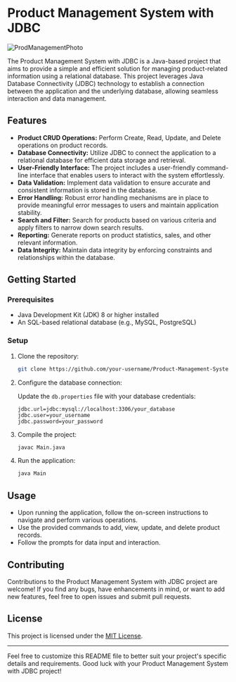# Product Management System with JDBC

![ProdManagementPhoto](https://github.com/Pawankumar-shedage/Product-Management-System-JDBC/assets/69629877/eef8872b-2ac8-4f3d-90a8-a0398cc2105b)

The Product Management System with JDBC is a Java-based project that aims to provide a simple and efficient solution for managing product-related information using a relational database. This project leverages Java Database Connectivity (JDBC) technology to establish a connection between the application and the underlying database, allowing seamless interaction and data management.

## Features

- **Product CRUD Operations:** Perform Create, Read, Update, and Delete operations on product records.
- **Database Connectivity:** Utilize JDBC to connect the application to a relational database for efficient data storage and retrieval.
- **User-Friendly Interface:** The project includes a user-friendly command-line interface that enables users to interact with the system effortlessly.
- **Data Validation:** Implement data validation to ensure accurate and consistent information is stored in the database.
- **Error Handling:** Robust error handling mechanisms are in place to provide meaningful error messages to users and maintain application stability.
- **Search and Filter:** Search for products based on various criteria and apply filters to narrow down search results.
- **Reporting:** Generate reports on product statistics, sales, and other relevant information.
- **Data Integrity:** Maintain data integrity by enforcing constraints and relationships within the database.

## Getting Started

### Prerequisites

- Java Development Kit (JDK) 8 or higher installed
- An SQL-based relational database (e.g., MySQL, PostgreSQL)

### Setup

1. Clone the repository:

   ```bash
   git clone https://github.com/your-username/Product-Management-System-JDBC.git
   ```

2. Configure the database connection:

   Update the `db.properties` file with your database credentials:

   ```properties
   jdbc.url=jdbc:mysql://localhost:3306/your_database
   jdbc.user=your_username
   jdbc.password=your_password
   ```

3. Compile the project:

   ```bash
   javac Main.java
   ```

4. Run the application:

   ```bash
   java Main
   ```

## Usage

- Upon running the application, follow the on-screen instructions to navigate and perform various operations.
- Use the provided commands to add, view, update, and delete product records.
- Follow the prompts for data input and interaction.

## Contributing

Contributions to the Product Management System with JDBC project are welcome! If you find any bugs, have enhancements in mind, or want to add new features, feel free to open issues and submit pull requests.

## License

This project is licensed under the [MIT License](LICENSE).

---

Feel free to customize this README file to better suit your project's specific details and requirements. Good luck with your Product Management System with JDBC project!
